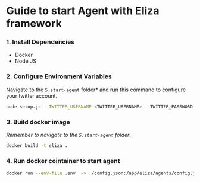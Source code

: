 # Guide to start Agent with Eliza framework

### 1. Install Dependencies 

- Docker
- Node JS

### 2. Configure Environment Variables

Navigate to the `5.start-agent` folder* and run this command to configure your twitter account.

```bash
node setup.js --TWITTER_USERNAME <TWITTER_USERNAME> --TWITTER_PASSWORD <TWITTER_PASSWORD> --TWITTER_EMAIL <TWITTER_EMAIL>
```

### 3. Build docker image
*Remember to navigate to the `5.start-agent` folder*.

```bash
docker build -t eliza .
```

### 4. Run docker cointainer to start agent

```bash
docker run --env-file .env  -v ./config.json:/app/eliza/agents/config.json eliza
```